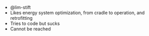 - @lim-stift
- Likes energy system optimization, from cradle to operation, and retrofitting
- Tries to code but sucks
- Cannot be reached
